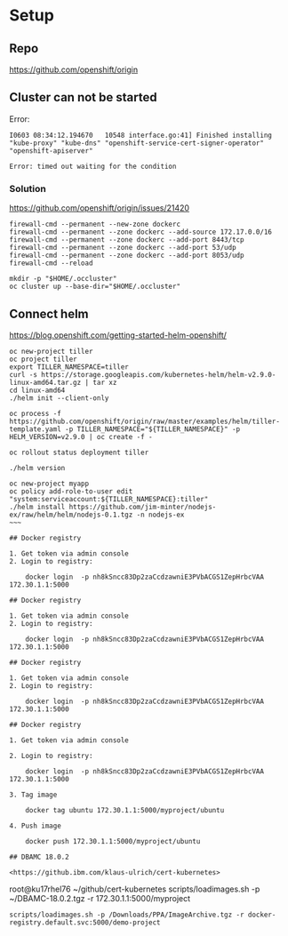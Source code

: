 # Setup 

## Repo

<https://github.com/openshift/origin>

## Cluster can not be started

Error:

~~~
I0603 08:34:12.194670   10548 interface.go:41] Finished installing "kube-proxy" "kube-dns" "openshift-service-cert-signer-operator" "openshift-apiserver"

Error: timed out waiting for the condition
~~~

### Solution

<https://github.com/openshift/origin/issues/21420>

~~~
firewall-cmd --permanent --new-zone dockerc
firewall-cmd --permanent --zone dockerc --add-source 172.17.0.0/16
firewall-cmd --permanent --zone dockerc --add-port 8443/tcp
firewall-cmd --permanent --zone dockerc --add-port 53/udp
firewall-cmd --permanent --zone dockerc --add-port 8053/udp
firewall-cmd --reload

mkdir -p "$HOME/.occluster"
oc cluster up --base-dir="$HOME/.occluster"
~~~

## Connect helm

<https://blog.openshift.com/getting-started-helm-openshift/>

~~~
oc new-project tiller
oc project tiller
export TILLER_NAMESPACE=tiller
curl -s https://storage.googleapis.com/kubernetes-helm/helm-v2.9.0-linux-amd64.tar.gz | tar xz
cd linux-amd64
./helm init --client-only

oc process -f https://github.com/openshift/origin/raw/master/examples/helm/tiller-template.yaml -p TILLER_NAMESPACE="${TILLER_NAMESPACE}" -p HELM_VERSION=v2.9.0 | oc create -f -

oc rollout status deployment tiller

./helm version

oc new-project myapp
oc policy add-role-to-user edit "system:serviceaccount:${TILLER_NAMESPACE}:tiller"
./helm install https://github.com/jim-minter/nodejs-ex/raw/helm/helm/nodejs-0.1.tgz -n nodejs-ex
~~~ 

## Docker registry

1. Get token via admin console
2. Login to registry:

    docker login  -p nh8kSncc83Dp2zaCcdzawniE3PVbACGS1ZepHrbcVAA 172.30.1.1:5000

## Docker registry

1. Get token via admin console
2. Login to registry:

    docker login  -p nh8kSncc83Dp2zaCcdzawniE3PVbACGS1ZepHrbcVAA 172.30.1.1:5000

## Docker registry

1. Get token via admin console
2. Login to registry:

    docker login  -p nh8kSncc83Dp2zaCcdzawniE3PVbACGS1ZepHrbcVAA 172.30.1.1:5000

## Docker registry

1. Get token via admin console

2. Login to registry:

    docker login  -p nh8kSncc83Dp2zaCcdzawniE3PVbACGS1ZepHrbcVAA 172.30.1.1:5000

3. Tag image

    docker tag ubuntu 172.30.1.1:5000/myproject/ubuntu

4. Push image

    docker push 172.30.1.1:5000/myproject/ubuntu

## DBAMC 18.0.2

<https://github.ibm.com/klaus-ulrich/cert-kubernetes>

~~~
root@ku17rhel76 ~/github/cert-kubernetes
scripts/loadimages.sh -p ~/DBAMC-18.0.2.tgz -r 172.30.1.1:5000/myproject
~~~
scripts/loadimages.sh -p /Downloads/PPA/ImageArchive.tgz -r docker-registry.default.svc:5000/demo-project
